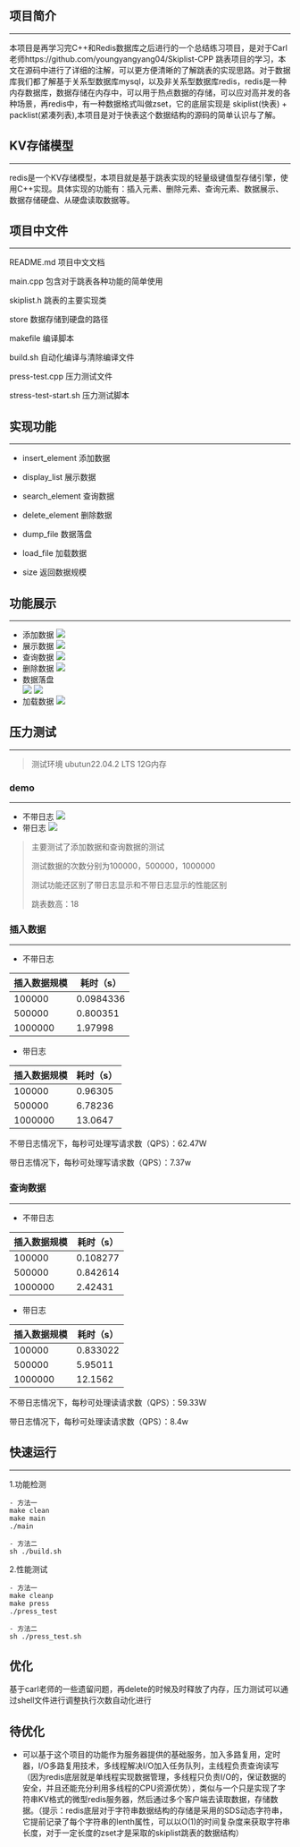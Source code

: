 ## 项目简介
-----
本项目是再学习完C++和Redis数据库之后进行的一个总结练习项目，是对于Carl老师https://github.com/youngyangyang04/Skiplist-CPP  跳表项目的学习，本文在源码中进行了详细的注解，可以更方便清晰的了解跳表的实现思路。对于数据库我们都了解基于关系型数据库mysql，以及非关系型数据库redis，redis是一种内存数据库，数据存储在内存中，可以用于热点数据的存储，可以应对高并发的各种场景，再redis中，有一种数据格式叫做zset，它的底层实现是 skiplist(快表) + packlist(紧凑列表),本项目是对于快表这个数据结构的源码的简单认识与了解。

## KV存储模型
------
redis是一个KV存储模型，本项目就是基于跳表实现的轻量级键值型存储引擎，使用C++实现。具体实现的功能有：插入元素、删除元素、查询元素、数据展示、数据存储硬盘、从硬盘读取数据等。

## 项目中文件
----
README.md  项目中文文档

main.cpp 包含对于跳表各种功能的简单使用

skiplist.h 跳表的主要实现类

store  数据存储到硬盘的路径

makefile  编译脚本

build.sh  自动化编译与清除编译文件

press-test.cpp 压力测试文件

stress-test-start.sh 压力测试脚本

## 实现功能
----
- insert_element   添加数据

- display_list     展示数据

- search_element   查询数据

- delete_element   删除数据

- dump_file        数据落盘  
 
- load_file        加载数据

- size             返回数据规模

## 功能展示
-----
- 添加数据
![](./assets/insert.png)
- 展示数据
![](./assets/display.png)
- 查询数据
![](./assets/search.png)
- 删除数据
![](./assets/deleted.png)
- 数据落盘  
 ![](./assets/dump1.png)
 ![](./assets/dump2.png)
- 加载数据
![](./assets/load.png)

## 压力测试
--------
> 测试环境 ubutun22.04.2 LTS 12G内存
### demo
---
- 不带日志
![](./assets/pressNoLog.png)
- 带日志
![](./assets/pressWithLog.png)

> 主要测试了添加数据和查询数据的测试
>
> 测试数据的次数分别为100000，500000，1000000
> 
> 测试功能还区别了带日志显示和不带日志显示的性能区别
> 
> 跳表数高：18
### 插入数据
---
- 不带日志

|插入数据规模|耗时（s）|
|-|-|
|100000|0.0984336|
|500000|0.800351 |
|1000000|1.97998|

- 带日志

|插入数据规模|耗时（s）|
|-|-|
|100000|0.96305|
|500000|6.78236|
|1000000|13.0647|

不带日志情况下，每秒可处理写请求数（QPS）：62.47W

带日志情况下，每秒可处理写请求数（QPS）：7.37w
### 查询数据
---
- 不带日志

|插入数据规模|耗时（s）|
|-|-|
|100000|0.108277|
|500000|0.842614|
|1000000|2.42431|

- 带日志

|插入数据规模|耗时（s）|
|-|-|
|100000|0.833022|
|500000|5.95011|
|1000000|12.1562|

不带日志情况下，每秒可处理读请求数（QPS）：59.33W

带日志情况下，每秒可处理读请求数（QPS）：8.4w

## 快速运行
----
1.功能检测
```shell
- 方法一
make clean
make main
./main

- 方法二
sh ./build.sh
```

2.性能测试
```
- 方法一
make cleanp
make press
./press_test

- 方法二
sh ./press_test.sh
```

## 优化
基于carl老师的一些遗留问题，再delete的时候及时释放了内存，压力测试可以通过shell文件进行调整执行次数自动化进行

## 待优化
- 可以基于这个项目的功能作为服务器提供的基础服务，加入多路复用，定时器，I/O多路复用技术，多线程解决I/O加入任务队列，主线程负责查询读写（因为redis底层就是单线程实现数据管理，多线程只负责I/O的，保证数据的安全，并且还能充分利用多线程的CPU资源优势），类似与一个只是实现了字符串KV格式的微型redis服务器，然后通过多个客户端去读取数据，存储数据。（提示：redis底层对于字符串数据结构的存储是采用的SDS动态字符串，它提前记录了每个字符串的lenth属性，可以以O(1)的时间复杂度来获取字符串长度，对于一定长度的zset才是采取的skiplist跳表的数据结构）
